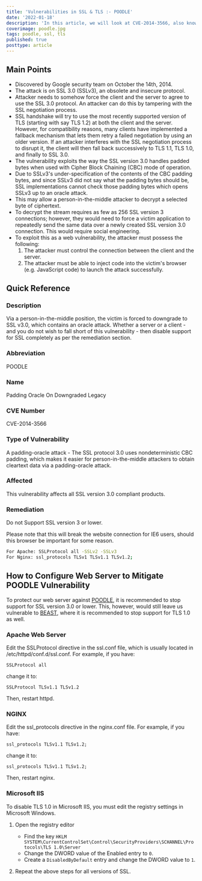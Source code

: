 ```yaml
---
title: 'Vulnerabilities in SSL & TLS :- POODLE'
date: '2022-01-18'
description: 'In this article, we will look at CVE-2014-3566, also known as the Padding Oracle On Downgraded Legacy (POODLE) vulnerability, which results from support for SSL version 3.0. This attack requires a person-in-the-middle context to force the use of SSL v3.0, which contains an Oracle attack.'
coverimage: poodle.jpg
tags: poodle, ssl, tls
published: true
posttype: article
---
```

## Main Points

- Discovered by Google security team on October the 14th, 2014.
- The attack is on SSL 3.0 (SSLv3), an obsolete and insecure protocol.
- Attacker needs to somehow force the client and the server to agree to use the SSL 3.0 protocol. An attacker can do this by tampering with the SSL negotiation process.
- SSL handshake will try to use the most recently supported version of TLS (starting with say TLS 1.2) at both the client and the server. However, for compatibility reasons, many clients have implemented a fallback mechanism that lets them retry a failed negotiation by using an older version. If an attacker interferes with the SSL negotiation process to disrupt it, the client will then fall back successively to TLS 1.1, TLS 1.0, and finally to SSL 3.0.
- The vulnerability exploits the way the SSL version 3.0 handles padded bytes when used with Cipher Block Chaining (CBC) mode of operation.
- Due to SSLv3's under-specification of the contents of the CBC padding bytes, and since SSLv3 did not say what the padding bytes should be, SSL implementations cannot check those padding bytes which opens SSLv3 up to an oracle attack.
- This may allow a person-in-the-middle attacker to decrypt a selected byte of ciphertext.
- To decrypt the stream requires as few as 256 SSL version 3 connections; however, they would need to force a victim application to repeatedly send the same data over a newly created SSL version 3.0 connection. This would require social engineering.
- To exploit this as a web vulnerability, the attacker must possess the following:
    1. The attacker must control the connection between the client and the server.
    2. The attacker must be able to inject code into the victim's browser (e.g. JavaScript code) to launch the attack successfully.

## Quick Reference

### Description

Via a person-in-the-middle position, the victim is forced to downgrade to SSL v3.0, which contains an oracle attack. Whether a server or a client - and you do not wish to fall short of this vulnerability - then disable support for SSL completely as per the remediation section. 

### Abbreviation

POODLE

### Name

Padding Oracle On Downgraded Legacy

### CVE Number

CVE-2014-3566

### Type of Vulnerability

A padding-oracle attack - The SSL protocol 3.0 uses nondeterministic CBC padding, which makes it easier for person-in-the-middle attackers to obtain cleartext data via a padding-oracle attack.

### Affected

This vulnerability affects all SSL version 3.0 compliant products.

### Remediation

Do not Support SSL version 3 or lower.

Please note that this will break the website connection for IE6 users, should this browser be important for some reason. 

```bash
For Apache: SSLProtocol all -SSLv2 -SSLv3
For Nginx: ssl_protocols TLSv1 TLSv1.1 TLSv1.2;
```

## How to Configure Web Server to Mitigate POODLE Vulnerability

To protect our web server against [POODLE](https://evilsaint.com/article/vulnerabilities-ssl-tls-poodle/), it is recommended to stop support for SSL version 3.0 or lower. This, however, would still leave us vulnerable to [BEAST](https://evilsaint.com/article/vulnerabilities-ssl-tls-beast/), where it is recommended to stop support for TLS 1.0 as well. 

### Apache Web Server

Edit the SSLProtocol directive in the ssl.conf file, which is usually located in /etc/httpd/conf.d/ssl.conf. For example, if you have:
```
SSLProtocol all
```

change it to:
```
SSLProtocol TLSv1.1 TLSv1.2
```
Then, restart httpd.

### NGINX

Edit the ssl_protocols directive in the nginx.conf file. For example, if you have:
```
ssl_protocols TLSv1.1 TLSv1.2;
```

change it to:
```
ssl_protocols TLSv1.1 TLSv1.2;
```

Then, restart nginx.

### Microsoft IIS

To disable TLS 1.0 in Microsoft IIS, you must edit the registry settings in Microsoft Windows.

1. Open the registry editor
	* Find the key `HKLM SYSTEM\CurrentControlSet\Control\SecurityProviders\SCHANNEL\Protocols\TLS 1.0\Server`
	* Change the DWORD value of the Enabled entry to `0`.
	* Create a `DisabledByDefault` entry and change the DWORD value to `1`.

2. Repeat the above steps for all versions of SSL.